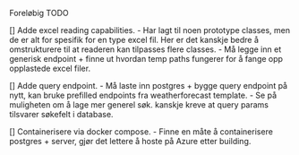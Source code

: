 Foreløbig TODO

[] Adde excel reading capabilities. - Har lagt til noen prototype classes, men de er alt for spesifik for en type excel fil. Her er det kanskje bedre å omstrukturere til at readeren kan tilpasses flere classes. - Må legge inn et generisk endpoint + finne ut hvordan temp paths fungerer for å fange opp opplastede excel filer.

[] Adde query endpoint. - Må laste inn postgres + bygge query endpoint på nytt, kan bruke prefilled endpoints fra weatherforecast template. - Se på muligheten om å lage mer generel søk. kanskje kreve at query params tilsvarer søkefelt i database.

[] Containerisere via docker compose. - Finne en måte å containerisere postgres + server, gjør det lettere å hoste på Azure etter building.
